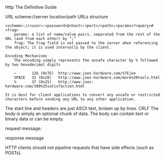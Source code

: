 Http The Definitive Guide

URL
    scheme://server location/path
        URLs structure

    <scheme>://<user>:<password>@<host>:<port>/<path>;<params>?<query>#<frag>
        params: a list of name/value pairs, separated from the rest of the URL (and from each other) by “;”
        frag: The frag field is not passed to the server when referencing the object; it is used internally by the client.

    Encoding Mechanisms
        The encoding simply represents the unsafe character by % followed by two hexadecimal digits

        ~       126 (0x7E)  http://www.joes-hardware.com/%7Ejoe
        SPACE   32 (0x20)   http://www.joes-hardware.com/more%20tools.html
        %       37 (0x25)   http://www.joes-hardware.com/100%25satisfaction.html

    It is best for client applications to convert any unsafe or restricted characters before sending any URL to any other application.

The start line and headers are just ASCII text, broken up by lines. CRLF
The body is simply an optional chunk of data. The body can contain text or binary data or can be empty.

request message:
    <method> <request-URL> <version>
    <headers>
    <entity-body>

response message
    <version> <status> <reason-phrase>
    <headers>
    <entity-body>

HTTP clients should not pipeline requests that have side effects (such as POSTs).

